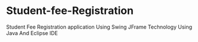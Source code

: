 # Student-fee-Registration
Student Fee Registration application Using Swing JFrame Technology Using Java  And Eclipse IDE

